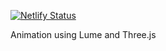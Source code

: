 [![Netlify Status](https://api.netlify.com/api/v1/badges/ea03ebdd-08ad-47c6-b813-ab8a62c342b6/deploy-status)](https://app.netlify.com/sites/haawke-dragon-flight-animation/deploys)

Animation using Lume and Three.js

